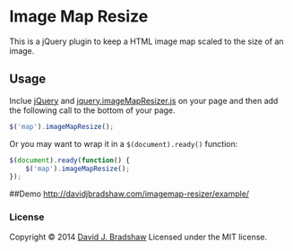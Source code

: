 # Image Map Resize

This is a jQuery plugin to keep a HTML image map scaled to the size of an image.

## Usage

Inclue [jQuery](http://jquery.com) and [jquery.imageMapResizer.js](jquery.imageMapResizer.js) on your page and then add the following call to the bottom of your page.

```js
$('map').imageMapResize();
```

Or you may want to wrap it in a `$(document).ready()` function:

```js
$(document).ready(function() {
    $('map').imageMapResize();
});
```

##Demo
http://davidjbradshaw.com/imagemap-resizer/example/



### License
Copyright &copy; 2014 [David J. Bradshaw](https://github.com/davidjbradshaw)
Licensed under the MIT license.